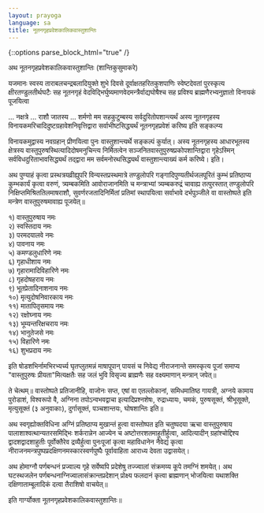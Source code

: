 ```yaml
---
layout: prayoga
language: sa
title: नूतनगृहप्रवेशकालिकवास्तुशान्तिः
---
```

{::options parse_block_html="true" /}

अथ नूतनगृहप्रवेशकालिकवास्तुशान्तिः (शान्तिकुसुमाकरे)

यजमानः स्वस्य ताराबलचन्द्रबलादियुक्ते शुभे दिवसे
दूर्वाक्षतहरितकुशपाणिः स्वेष्टदेवतां पुरस्कृत्य
क्षीरतण्डुलतीर्थघटैः सह नूतनगृहं वेदविद्भिर्घुष्यमाणवेदमन्त्रैर्वाद्यघोषैश्च सह प्रविश्य
ब्राह्मणैरभ्यनुज्ञातो विनायकं पूजयित्वा

... नक्षत्रे ... राशौ जातस्य ... शर्मणो मम सहकुटुम्बस्य
सर्वदुरितोपशान्त्यर्थं अस्य नूतनगृहस्य विनायकमरिचादिदुष्टग्रहावेशनिवृत्तिद्वारा
सर्वाभीष्टसिद्ध्यर्थं नूतनगृहप्रवेशं करिष्य इति सङ्कल्प्य

विनायकमुद्वास्य नवग्रहान् प्रीणयित्वा पुनः वास्तुशान्त्यर्थे
सङ्कल्पं कुर्यात्। अस्य नूतनगृहस्य आधारभूतस्य
क्षेत्रस्य वास्तुपुरुषस्थित्यादिदोषमनुचिन्त्य निर्मितत्वेन
सञ्जनितवास्तुपुरुषप्रकोपशान्तिद्वारा गृहेऽस्मिन्
सर्वविधदुरिताभावसिद्ध्यर्थं तद्द्वारा मम सर्वमनोरथसिद्ध्यर्थं
वास्तुशान्त्याख्यं कर्म करिष्ये। इति।

अथ पुण्याहं कृत्वा प्रस्थत्रयव्रीह्युपरि विन्यस्तप्रस्थमात्रे
तण्डुलोपरि गङ्गादिपुण्यतीर्थजलपूरितं कुम्भं प्रतिष्ठाप्य
कुम्भकार्यं कृत्वा वरुणं, त्र्यम्बकमिति आवोराजानमिति च
मन्त्राभ्यां त्र्यम्बकरुद्रं चावाह्य तत्पुरस्तात् तण्डुलोपरि
निक्षिप्तमिश्रिततिलमाषराशौ, सुवर्णरजतादिनिर्मितां
प्रतिमां स्थापयित्वा सर्वाभावे दर्भपुञ्जीले वा वास्तोष्पते इति
मन्त्रेण वास्तुपुरुषमावाह्य पूजयेत्॥

१) वास्तुपुरुषाय नमः  
२) स्वस्तिदाय नमः  
३) परमदयालवे नमः  
४) पावनाय नमः  
५) कमण्डलुधारिणे नमः  
६) गृहाधीशाय नमः  
७) गृहारामादिविहारिणे नमः  
८) गृहदोषहराय नमः  
९) भूतप्रेतादिनाशनाय नमः  
१०) मृत्युदोषनिवारकाय नमः  
११) मातापितृसमाय नमः  
१२) रक्षोघ्नाय नमः  
१३) भूम्यन्तरिक्षचराय नमः  
१४) भानुतेजसे नमः  
१५) विहारिणे नमः  
१६) शुभप्रदाय नमः

इति षोडशभिर्नामभिरभ्यर्च्य घृतप्लुतमन्नं
माषापूपान् पायसं च निवेद्य नीराजनान्ते
समस्कृत्य पूजां समाप्य "वास्तुपुरुषः प्रीयता"मित्यक्षतैः सह
जलं भुवि विसृज्य ब्राह्मणैः सह वक्ष्यमाणान् मन्त्रान् जपेत्॥

ते चेत्थम्॥ वास्तोष्पते प्रतिजानीहि, वाजोनः सप्त,
एषां वा एतल्लोकानां, समिधमातिष्ठ गायत्री, अग्नये कामाय पुरोडाशं,
विश्वरूपो वै, अग्निना तपोऽन्वभवद्वाचा इत्यादिप्रश्नशेषः,
रुद्राध्यायः, चमकं, पुरुषसूक्तं, श्रीभूसूक्ते, मृत्युसूक्तं
(३ अनुवाकाः), दुर्गासूक्तं, पञ्चशान्तयः, घोषशान्तिः इति॥

अथ स्वगृह्योक्तविधिना अग्निं प्रतिष्ठाप्य मुखान्तं हुत्वा
वास्तोष्पत इति चतुष्पदया ऋचा वास्तुपुरुषाय
पालाशाश्वत्थान्यतरसमिद्भिः शर्करान्नेन आज्येन च
अष्टोत्तरशतमाहुतीर्हुत्वा, आदित्यादीन् ग्रहांश्चोद्दिश्य
द्वादशद्वादशाहुतीः पूर्वोक्तैरेव द्रव्यैर्हुत्वा पुनःपूजां
कृत्वा महाविधानेन नैवेद्यं कृत्वा नीराजनमन्त्रपुष्पप्रदक्षिणनमस्कारस्वर्णपुष्पैः
पूर्वावाहिता आराध्य देवता उद्वासयेत्।

अथ होमाग्नौ पर्णबन्धनं प्रज्वाल्य गृहे सर्वेष्वपि प्रदेशेषु
तज्ज्वालां संक्रमय्य कूपे तमग्निं शमयेत्। अथ घटस्थजलेन
पर्णबन्धनाग्निज्वालासंक्रान्तप्रदेशान् प्रोक्ष्य फलदानं कृत्वा
ब्राह्मणान् भोजयित्वा यथाशक्ति दक्षिणाताम्बूलादिकं दत्वा
तैराशिषो वाचयेत्॥

इति गार्ग्योक्ता नूतनगृहप्रवेशकालिकवास्तुशान्तिः॥
